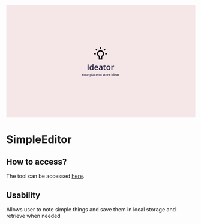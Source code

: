 ![cover](./gh/cover.png)

# SimpleEditor

## How to access?
The tool can be accessed [here](https://krysiajanik.github.io/simple-editor/).

## Usability
Allows user to note simple things and save them in local storage and retrieve when needed

